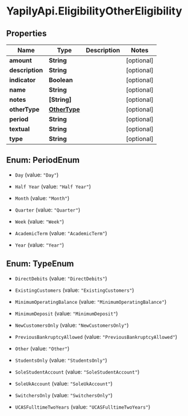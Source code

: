 # YapilyApi.EligibilityOtherEligibility

## Properties

Name | Type | Description | Notes
------------ | ------------- | ------------- | -------------
**amount** | **String** |  | [optional] 
**description** | **String** |  | [optional] 
**indicator** | **Boolean** |  | [optional] 
**name** | **String** |  | [optional] 
**notes** | **[String]** |  | [optional] 
**otherType** | [**OtherType**](OtherType.md) |  | [optional] 
**period** | **String** |  | [optional] 
**textual** | **String** |  | [optional] 
**type** | **String** |  | [optional] 



## Enum: PeriodEnum


* `Day` (value: `"Day"`)

* `Half Year` (value: `"Half Year"`)

* `Month` (value: `"Month"`)

* `Quarter` (value: `"Quarter"`)

* `Week` (value: `"Week"`)

* `AcademicTerm` (value: `"AcademicTerm"`)

* `Year` (value: `"Year"`)





## Enum: TypeEnum


* `DirectDebits` (value: `"DirectDebits"`)

* `ExistingCustomers` (value: `"ExistingCustomers"`)

* `MinimumOperatingBalance` (value: `"MinimumOperatingBalance"`)

* `MinimumDeposit` (value: `"MinimumDeposit"`)

* `NewCustomersOnly` (value: `"NewCustomersOnly"`)

* `PreviousBankruptcyAllowed` (value: `"PreviousBankruptcyAllowed"`)

* `Other` (value: `"Other"`)

* `StudentsOnly` (value: `"StudentsOnly"`)

* `SoleStudentAccount` (value: `"SoleStudentAccount"`)

* `SoleUkAccount` (value: `"SoleUkAccount"`)

* `SwitchersOnly` (value: `"SwitchersOnly"`)

* `UCASFulltimeTwoYears` (value: `"UCASFulltimeTwoYears"`)




